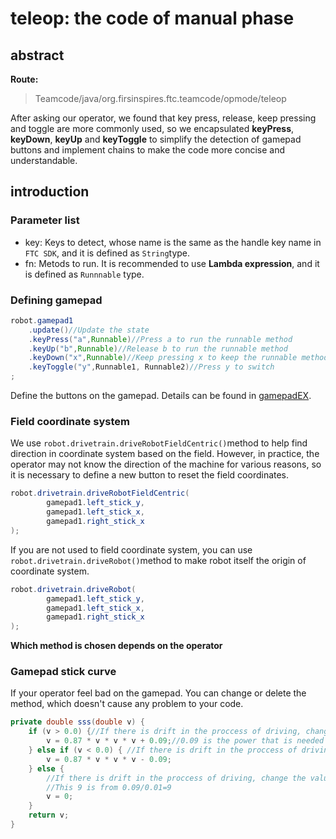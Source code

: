 # teleop: the code of manual phase

## abstract

**Route:**

> Teamcode/java/org.firsinspires.ftc.teamcode/opmode/teleop

After asking our operator, we found that key press, release, keep pressing and toggle are more commonly used, so we encapsulated **keyPress**, **keyDown**, **keyUp** and **keyToggle** to simplify the detection of gamepad buttons and implement chains to make the code more concise and understandable.

## introduction
### Parameter list
- key: Keys to detect, whose name is the same as the handle key name in ```FTC SDK```, and it is defined as ```String```type.
- fn: Metods to run. It is recommended to use **Lambda expression**, and it is defined as ```Runnnable``` type.

### Defining gamepad

```java
robot.gamepad1
    .update()//Update the state
    .keyPress("a",Runnable)//Press a to run the runnable method
    .keyUp("b",Runnable)//Release b to run the runnable method
    .keyDown("x",Runnable)//Keep pressing x to keep the runnable method running
    .keyToggle("y",Runnable1, Runnable2)//Press y to switch
;
```
Define the buttons on the gamepad. Details can be found in [gamepadEX](basic/gamepadex.md).

### Field coordinate system

We use ```robot.drivetrain.driveRobotFieldCentric()```method to help find direction in coordinate system based on the field. However, in practice, the operator may not know the direction of the machine for various reasons, so it is necessary to define a new button to reset the field coordinates.

```java
robot.drivetrain.driveRobotFieldCentric(
        gamepad1.left_stick_y,
        gamepad1.left_stick_x,
        gamepad1.right_stick_x
);
```
If you are not used to field coordinate system, you can use ```robot.drivetrain.driveRobot()```method to make robot itself the origin of coordinate system.

```java
robot.drivetrain.driveRobot(
        gamepad1.left_stick_y,
        gamepad1.left_stick_x,
        gamepad1.right_stick_x
);
```
**Which method is chosen depends on the operator**

### Gamepad stick curve
If your operator feel bad on the gamepad. You can change or delete the method, which doesn't cause any problem to your code.
```java
private double sss(double v) {
    if (v > 0.0) {//If there is drift in the proccess of driving, change the value to 0.01.
        v = 0.87 * v * v * v + 0.09;//0.09 is the power that is needed to drive the robot in season 24-25.
    } else if (v < 0.0) { //If there is drift in the proccess of driving, change the value to -0.01
        v = 0.87 * v * v * v - 0.09; 
    } else {
        //If there is drift in the proccess of driving, change the value of v to 9
        //This 9 is from 0.09/0.01=9
        v = 0;
    }
    return v;
}
```
